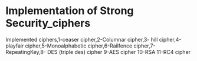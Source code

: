 # Implementation of Strong Security_ciphers
Implemented ciphers,1-ceaser cipher,2-Columnar cipher,3- hill cipher,4-playfair cipher,5-Monoalphabetic cipher,6-Railfence cipher,7-RepeatingKey,8- DES (triple des) cipher
9-AES cipher
10-RSA
11-RC4 cipher
